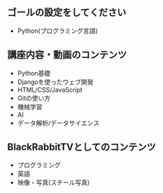 ## ゴールの設定をしてください
- Python(プログラミング言語)

## 講座内容・動画のコンテンツ
- Python基礎
- Djangoを使ったウェブ開発
- HTML/CSS/JavaScript
- Gitの使い方
- 機械学習
- AI
- データ解析/データサイエンス

## BlackRabbitTVとしてのコンテンツ
- プログラミング
- 英語
- 映像・写真(スチール写真)
